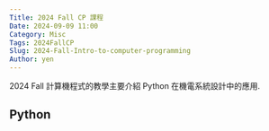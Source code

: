 ```yaml
---
Title: 2024 Fall CP 課程
Date: 2024-09-09 11:00
Category: Misc
Tags: 2024FallCP
Slug: 2024-Fall-Intro-to-computer-programming
Author: yen
---
```


2024 Fall 計算機程式的教學主要介紹 Python 在機電系統設計中的應用.

<!-- PELICAN_END_SUMMARY -->

Python
----







